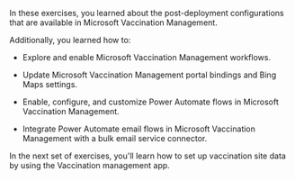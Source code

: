 In these exercises, you learned about the post-deployment configurations that are available in Microsoft Vaccination Management. 

Additionally, you learned how to:

- Explore and enable Microsoft Vaccination Management workflows.

- Update Microsoft Vaccination Management portal bindings and Bing Maps settings.

- Enable, configure, and customize Power Automate flows in Microsoft Vaccination Management.

- Integrate Power Automate email flows in Microsoft Vaccination Management with a bulk email service connector.

In the next set of exercises, you'll learn how to set up vaccination site data by using the Vaccination management app.
